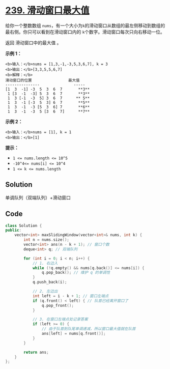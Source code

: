 # [239. 滑动窗口最大值](https://leetcode.cn/problems/sliding-window-maximum/description/?envType=study-plan-v2&envId=top-100-liked)

给你一个整数数组 `nums`，有一个大小为`k`的滑动窗口从数组的最左侧移动到数组的最右侧。你只可以看到在滑动窗口内的 `k`个数字。滑动窗口每次只向右移动一位。

返回 滑动窗口中的最大值 。

**示例 1：** 

```
<b>输入：</b>nums = [1,3,-1,-3,5,3,6,7], k = 3
<b>输出：</b>[3,3,5,5,6,7]
<b>解释：</b>
滑动窗口的位置                最大值
---------------               -----
[1  3  -1] -3  5  3  6  7       **3** 
 1 [3  -1  -3] 5  3  6  7       **3** 
 1  3 [-1  -3  5] 3  6  7      ** 5** 
 1  3  -1 [-3  5  3] 6  7       **5** 
 1  3  -1  -3 [5  3  6] 7       **6** 
 1  3  -1  -3  5 [3  6  7]      **7** 
```

**示例 2：** 

```
<b>输入：</b>nums = [1], k = 1
<b>输出：</b>[1]
```

<b>提示：</b>

- `1 <= nums.length <= 10^5`
- `-10^4<= nums[i] <= 10^4`
- `1 <= k <= nums.length`

## Solution

单调队列（双端队列）+滑动窗口

## Code

```c++
class Solution {
public:
    vector<int> maxSlidingWindow(vector<int>& nums, int k) {
        int n = nums.size();
        vector<int> ans(n - k + 1); // 窗口个数
        deque<int> q; // 双端队列

        for (int i = 0; i < n; i++) {
            // 1. 右边入
            while (!q.empty() && nums[q.back()] <= nums[i]) {
                q.pop_back(); // 维护 q 的单调性
            }
            q.push_back(i);

            // 2. 左边出
            int left = i - k + 1; // 窗口左端点
            if (q.front() < left) { // 队首已经离开窗口了
                q.pop_front();
            }

            // 3. 在窗口左端点处记录答案
            if (left >= 0) {
                // 由于队首到队尾单调递减，所以窗口最大值就在队首
                ans[left] = nums[q.front()];
            }
        }

        return ans;
    }
};
```

